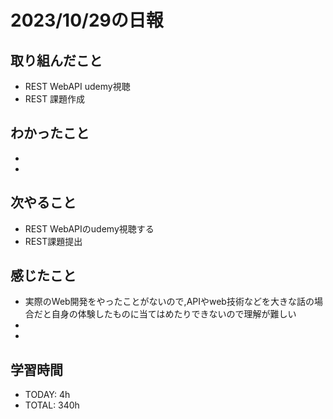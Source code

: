 # 2023/10/29の日報


## 取り組んだこと
- REST WebAPI udemy視聴
- REST 課題作成

## わかったこと
- 
- 

## 次やること
- REST WebAPIのudemy視聴する
- REST課題提出


## 感じたこと
- 実際のWeb開発をやったことがないので,APIやweb技術などを大きな話の場合だと自身の体験したものに当てはめたりできないので理解が難しい
- 
- 

## 学習時間
- TODAY: 4h
- TOTAL: 340h 
